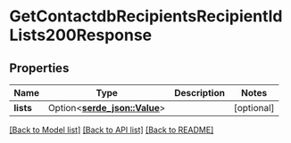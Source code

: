 # GetContactdbRecipientsRecipientIdLists200Response

## Properties

Name | Type | Description | Notes
------------ | ------------- | ------------- | -------------
**lists** | Option<[**serde_json::Value**](.md)> |  | [optional]

[[Back to Model list]](../README.md#documentation-for-models) [[Back to API list]](../README.md#documentation-for-api-endpoints) [[Back to README]](../README.md)


